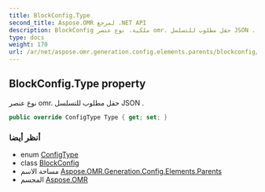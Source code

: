 ```yaml
---
title: BlockConfig.Type
second_title: Aspose.OMR لمرجع .NET API
description: BlockConfig ملكية. نوع عنصر omr. حقل مطلوب للتسلسل JSON .
type: docs
weight: 170
url: /ar/net/aspose.omr.generation.config.elements.parents/blockconfig/type/
---
```

## BlockConfig.Type property

نوع عنصر omr. حقل مطلوب للتسلسل JSON .

```csharp
public override ConfigType Type { get; set; }
```

### أنظر أيضا

* enum [ConfigType](../../../aspose.omr.generation.config.enums/configtype/)
* class [BlockConfig](../)
* مساحة الاسم [Aspose.OMR.Generation.Config.Elements.Parents](../../blockconfig/)
* المجسم [Aspose.OMR](../../../)


